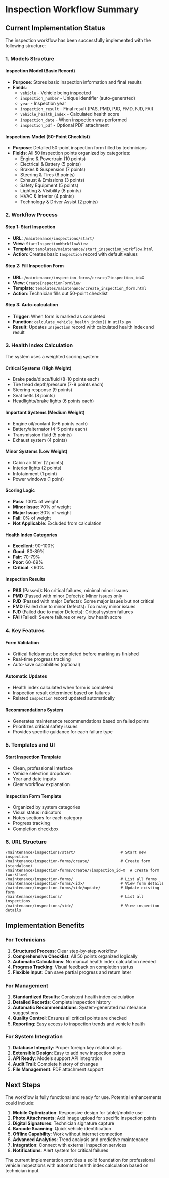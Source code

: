 # Inspection Workflow Summary

## Current Implementation Status

The inspection workflow has been successfully implemented with the following structure:

### 1. Models Structure

#### Inspection Model (Basic Record)
- **Purpose**: Stores basic inspection information and final results
- **Fields**: 
  - `vehicle` - Vehicle being inspected
  - `inspection_number` - Unique identifier (auto-generated)
  - `year` - Inspection year
  - `inspection_result` - Final result (PAS, PMD, PJD, FMD, FJD, FAI)
  - `vehicle_health_index` - Calculated health score
  - `inspection_date` - When inspection was performed
  - `inspection_pdf` - Optional PDF attachment

#### Inspections Model (50-Point Checklist)
- **Purpose**: Detailed 50-point inspection form filled by technicians
- **Fields**: All 50 inspection points organized by categories:
  - Engine & Powertrain (10 points)
  - Electrical & Battery (5 points)
  - Brakes & Suspension (7 points)
  - Steering & Tires (6 points)
  - Exhaust & Emissions (3 points)
  - Safety Equipment (5 points)
  - Lighting & Visibility (8 points)
  - HVAC & Interior (4 points)
  - Technology & Driver Assist (2 points)

### 2. Workflow Process

#### Step 1: Start Inspection
- **URL**: `/maintenance/inspections/start/`
- **View**: `StartInspectionWorkflowView`
- **Template**: `templates/maintenance/start_inspection_workflow.html`
- **Action**: Creates basic `Inspection` record with default values

#### Step 2: Fill Inspection Form
- **URL**: `/maintenance/inspection-forms/create/?inspection_id=X`
- **View**: `CreateInspectionFormView`
- **Template**: `templates/maintenance/create_inspection_form.html`
- **Action**: Technician fills out 50-point checklist

#### Step 3: Auto-calculation
- **Trigger**: When form is marked as completed
- **Function**: `calculate_vehicle_health_index()` in `utils.py`
- **Result**: Updates `Inspection` record with calculated health index and result

### 3. Health Index Calculation

The system uses a weighted scoring system:

#### Critical Systems (High Weight)
- Brake pads/discs/fluid (8-10 points each)
- Tire tread depth/pressure (7-9 points each)
- Steering response (9 points)
- Seat belts (8 points)
- Headlights/brake lights (6 points each)

#### Important Systems (Medium Weight)
- Engine oil/coolant (5-6 points each)
- Battery/alternator (4-5 points each)
- Transmission fluid (5 points)
- Exhaust system (4 points)

#### Minor Systems (Low Weight)
- Cabin air filter (2 points)
- Interior lights (2 points)
- Infotainment (1 point)
- Power windows (1 point)

#### Scoring Logic
- **Pass**: 100% of weight
- **Minor Issue**: 70% of weight
- **Major Issue**: 30% of weight
- **Fail**: 0% of weight
- **Not Applicable**: Excluded from calculation

#### Health Index Categories
- **Excellent**: 90-100%
- **Good**: 80-89%
- **Fair**: 70-79%
- **Poor**: 60-69%
- **Critical**: <60%

#### Inspection Results
- **PAS** (Passed): No critical failures, minimal minor issues
- **PMD** (Passed with minor Defects): Minor issues only
- **PJD** (Passed with major Defects): Some major issues but not critical
- **FMD** (Failed due to minor Defects): Too many minor issues
- **FJD** (Failed due to major Defects): Critical system failures
- **FAI** (Failed): Severe failures or very low health score

### 4. Key Features

#### Form Validation
- Critical fields must be completed before marking as finished
- Real-time progress tracking
- Auto-save capabilities (optional)

#### Automatic Updates
- Health index calculated when form is completed
- Inspection result determined based on failures
- Related `Inspection` record updated automatically

#### Recommendations System
- Generates maintenance recommendations based on failed points
- Prioritizes critical safety issues
- Provides specific guidance for each failure type

### 5. Templates and UI

#### Start Inspection Template
- Clean, professional interface
- Vehicle selection dropdown
- Year and date inputs
- Clear workflow explanation

#### Inspection Form Template
- Organized by system categories
- Visual status indicators
- Notes sections for each category
- Progress tracking
- Completion checkbox

### 6. URL Structure

```
/maintenance/inspections/start/                    # Start new inspection
/maintenance/inspection-forms/create/              # Create form (standalone)
/maintenance/inspection-forms/create/?inspection_id=X  # Create form (workflow)
/maintenance/inspection-forms/                     # List all forms
/maintenance/inspection-forms/<id>/                # View form details
/maintenance/inspection-forms/<id>/update/         # Update existing form
/maintenance/inspections/                          # List all inspections
/maintenance/inspections/<id>/                     # View inspection details
```

## Implementation Benefits

### For Technicians
1. **Structured Process**: Clear step-by-step workflow
2. **Comprehensive Checklist**: All 50 points organized logically
3. **Automatic Calculations**: No manual health index calculation needed
4. **Progress Tracking**: Visual feedback on completion status
5. **Flexible Input**: Can save partial progress and return later

### For Management
1. **Standardized Results**: Consistent health index calculation
2. **Detailed Records**: Complete inspection history
3. **Automatic Recommendations**: System-generated maintenance suggestions
4. **Quality Control**: Ensures all critical points are checked
5. **Reporting**: Easy access to inspection trends and vehicle health

### For System Integration
1. **Database Integrity**: Proper foreign key relationships
2. **Extensible Design**: Easy to add new inspection points
3. **API Ready**: Models support API integration
4. **Audit Trail**: Complete history of changes
5. **File Management**: PDF attachment support

## Next Steps

The workflow is fully functional and ready for use. Potential enhancements could include:

1. **Mobile Optimization**: Responsive design for tablet/mobile use
2. **Photo Attachments**: Add image upload for specific inspection points
3. **Digital Signatures**: Technician signature capture
4. **Barcode Scanning**: Quick vehicle identification
5. **Offline Capability**: Work without internet connection
6. **Advanced Analytics**: Trend analysis and predictive maintenance
7. **Integration**: Connect with external inspection services
8. **Notifications**: Alert system for critical failures

The current implementation provides a solid foundation for professional vehicle inspections with automatic health index calculation based on technician input.